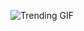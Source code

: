 ![Trending GIF](https://media2.giphy.com/media/v1.Y2lkPThiYjIxNzcyMzkxenh6aG9vOGQzdDN3aGJha3JpZ2I0bzE0bTI3YzZteWxjaGRjaCZlcD12MV9naWZzX3NlYXJjaCZjdD1n/566tFtJ7DQz1C0yg4c/giphy.gif)

